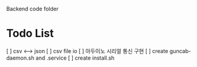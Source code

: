 Backend code folder

# Todo List
[ ] csv <--> json
[ ] csv file io
[ ] 아두이노 시리얼 통신 구현
[ ] create guncab-daemon.sh and .service
[ ] create install.sh